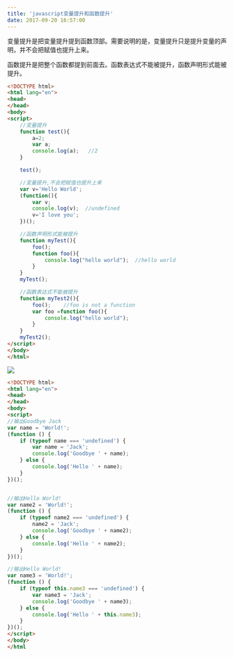 ```yaml
---
title: 'javascript变量提升和函数提升'
date: 2017-09-20 16:57:00
---   
```

变量提升是把变量提升提到函数顶部。需要说明的是，变量提升只是提升变量的声明，并不会把赋值也提升上来。   

函数提升是把整个函数都提到前面去。函数表达式不能被提升，函数声明形式能被提升。

```html
<!DOCTYPE html>
<html lang="en">
<head>
</head>
<body>
<script>
    //变量提升
    function test(){
        a=2;
        var a;
        console.log(a);   //2
    }

    test();

    //变量提升,不会把赋值也提升上来
    var v='Hello World';
    (function(){
        var v;
        console.log(v);  //undefined
        v='I love you';
    })();

    //函数声明形式能被提升
    function myTest(){
        foo();
        function foo(){
            console.log("hello world");  //hello world
        }
    }
    myTest();

    //函数表达式不能被提升
    function myTest2(){
        foo();    //foo is not a function
        var foo =function foo(){
            console.log("hello world");
        }
    }
    myTest2();
</script>
</body>
</html>
```
  

![](https://img-blog.csdn.net/20170920170333045?watermark/2/text/aHR0cDovL2Jsb2cuY3Nkbi5uZXQveHV0b25nYmFv/font/5a6L5L2T/fontsize/400/fill/I0JBQkFCMA/dissolve/70/gravity/Center)

```html
<!DOCTYPE html>  
<html lang="en">  
<head>  
</head>  
<body>  
<script>  
//输出Goodbye Jack
var name = 'World!';
(function () {
    if (typeof name === 'undefined') {
        var name = 'Jack';
        console.log('Goodbye ' + name);
    } else {
        console.log('Hello ' + name);
    }
})();


//输出Hello World!
var name2 = 'World!';
(function () {
    if (typeof name2 === 'undefined') {
        name2 = 'Jack';
        console.log('Goodbye ' + name2);
    } else {
        console.log('Hello ' + name2);
    }
})();

//输出Hello World!
var name3 = 'World!';
(function () {
    if (typeof this.name3 === 'undefined') {
        var name3 = 'Jack';
        console.log('Goodbye ' + name3);
    } else {
        console.log('Hello ' + this.name3);
    }
})();
</script>  
</body>  
</html
```